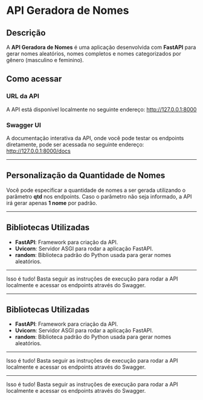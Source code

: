 # API Geradora de Nomes

## Descrição
A **API Geradora de Nomes** é uma aplicação desenvolvida com **FastAPI** para gerar nomes aleatórios, nomes completos e nomes categorizados por gênero (masculino e feminino).

## Como acessar

### URL da API
A API está disponível localmente no seguinte endereço: http://127.0.0.1:8000


### Swagger UI
A documentação interativa da API, onde você pode testar os endpoints diretamente, pode ser acessada no seguinte endereço:
http://127.0.0.1:8000/docs


---

## Personalização da Quantidade de Nomes
Você pode especificar a quantidade de nomes a ser gerada utilizando o parâmetro **qtd** nos endpoints. Caso o parâmetro não seja informado, a API irá gerar apenas **1 nome** por padrão.

---

## Bibliotecas Utilizadas

- **FastAPI**: Framework para criação da API.
- **Uvicorn**: Servidor ASGI para rodar a aplicação FastAPI.
- **random**: Biblioteca padrão do Python usada para gerar nomes aleatórios.

---

Isso é tudo! Basta seguir as instruções de execução para rodar a API localmente e acessar os endpoints através do Swagger.

---

## Bibliotecas Utilizadas

- **FastAPI**: Framework para criação da API.
- **Uvicorn**: Servidor ASGI para rodar a aplicação FastAPI.
- **random**: Biblioteca padrão do Python usada para gerar nomes aleatórios.

---

Isso é tudo! Basta seguir as instruções de execução para rodar a API localmente e acessar os endpoints através do Swagger.


---

Isso é tudo! Basta seguir as instruções de execução para rodar a API localmente e acessar os endpoints através do Swagger.

